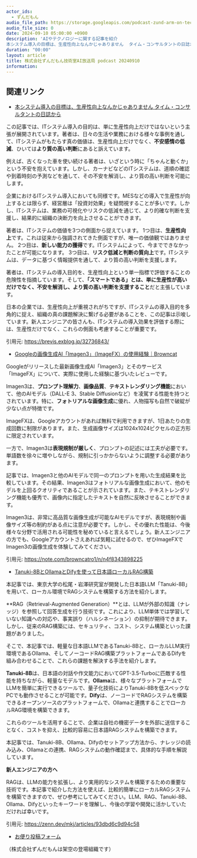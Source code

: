 ```yaml
---
actor_ids:
  - ずんだもん
audio_file_path: https://storage.googleapis.com/podcast-zund-arm-on-tech/audio/株式会社ずんだもん技術室AI放送局_podcast_20240910.mp3
audio_file_size: 0
date: 2024-09-10 05:00:00 +0900
description: 'AIやテクノロジーに関する記事を紹介  
本システム導入の目標は、生産性向上なんかじゃありません  タイム・コンサルタントの日誌から、Googleの画像生成AI「Imagen3」（ImageFX）の使用経験｜Browncat、Tanuki-8BとOllamaとDifyを使って日本語ローカルRAG構築'
duration: "00:00"
layout: article
title: 株式会社ずんだもん技術室AI放送局 podcast 20240910
information: 
---
```


## 関連リンク


- [本システム導入の目標は、生産性向上なんかじゃありません  タイム・コンサルタントの日誌から](https://brevis.exblog.jp/32736843/)  


この記事では、ITシステム導入の目的は、単に生産性向上だけではないという主張が展開されています。著者は、日々の生活や業務における様々な事例を通して、ITシステムがもたらす真の価値は、生産性向上だけでなく、**不安感情の低減**、ひいては**より質の高い判断**にあると訴えています。

例えば、古くなった車を使い続ける著者は、いざという時に「ちゃんと動くか」という不安を抱えています。しかし、カーナビなどのITシステムは、道順の確認や到着時刻の予測などを通して、その不安を解消し、より質の高い判断を可能にします。

企業におけるITシステム導入においても同様です。MESなどの導入で生産性が向上するとは限らず、経営層は「投資対効果」を疑問視することが多いです。しかし、ITシステムは、業務の可視化やリスクの低減を通じて、より的確な判断を支援し、結果的に組織の決断力を向上させることができます。

著者は、ITシステムの価値を3つの側面から捉えています。
1つ目は、**生産性向上**です。これは従来から強調されてきた側面ですが、唯一の価値観ではありません。
2つ目は、**新しい能力の獲得**です。ITシステムによって、今までできなかったことが可能になります。
3つ目は、**リスク低減と判断の質向上**です。ITシステムは、データに基づく情報提供を通して、より質の高い判断を支援します。

著者は、ITシステムの導入目的を、生産性向上という単一指標で評価することの危険性を指摘しています。そして、**「スマートである」とは、単に生産性が高いだけでなく、不安を解消し、より質の高い判断を支援すること**だと主張しています。

日本の企業では、生産性向上が重視されがちですが、ITシステムの導入目的を多角的に捉え、組織の真の課題解決に繋げる必要があることを、この記事は示唆しています。新人エンジニアの皆さんも、ITシステムの導入効果を評価する際には、生産性だけでなく、これらの側面も考慮することが重要です。 


引用元: https://brevis.exblog.jp/32736843/


- [Googleの画像生成AI「Imagen3」（ImageFX）の使用経験｜Browncat](https://note.com/browncatro1/n/n4f8343898225)  


Googleがリリースした最新画像生成AI「Imagen3」とそのサービス「ImageFX」について、実際に使用した経験に基づいたレビューです。

Imagen3は、**プロンプト理解力**、**画像品質**、**テキストレンダリング機能**において、他のAIモデル（DALL-E 3、Stable Diffusionなど）を凌駕する性能を持つとされています。特に、**フォトリアルな画像生成**に優れ、人物描写も自然で破綻が少ない点が特徴です。

ImageFXは、Googleアカウントがあれば無料で利用できますが、1日あたりの生成回数に制限があります。また、生成画像サイズは1024x1024ピクセルの正方形に限定されています。

一方で、Imagen3は**表現規制が厳しく**、プロンプトの記述には工夫が必要です。単語数を徐々に増やしながら、規制に引っかからないように調整する必要があります。

記事では、Imagen3と他のAIモデルで同一のプロンプトを用いた生成結果を比較しています。その結果、Imagen3はフォトリアルな画像生成において、他のモデルを上回るクオリティであることが示されています。また、テキストレンダリング機能も優秀で、画像内に指定したテキストを自然に反映させることができます。

Imagen3は、非常に高品質な画像生成が可能なAIモデルですが、表現規制や画像サイズ等の制約がある点に注意が必要です。しかし、その優れた性能は、今後様々な分野で活用される可能性を秘めていると言えるでしょう。新人エンジニアの方でも、Googleアカウントさえあれば気軽に試せるので、ぜひImageFXでImagen3の画像生成を体験してみてください。 


引用元: https://note.com/browncatro1/n/n4f8343898225


- [Tanuki-8BとOllamaとDifyを使って日本語ローカルRAG構築](https://zenn.dev/mkj/articles/93dbd6c9d94c58)  


本記事では、東京大学の松尾・岩澤研究室が開発した日本語LLM「Tanuki-8B」を用いて、ローカル環境でRAGシステムを構築する方法を紹介します。

**RAG（Retrieval-Augmented Generation）**とは、LLMが外部の知識（ナレッジ）を参照して回答生成を行う技術です。これにより、LLM単体では学習していない知識への対応や、事実誤り（ハルシネーション）の抑制が期待できます。しかし、従来のRAG構築には、セキュリティ、コスト、システム構築といった課題がありました。

そこで、本記事では、軽量な日本語LLMであるTanuki-8Bと、ローカルLLM実行環境であるOllama、そしてノーコードRAG構築プラットフォームであるDifyを組み合わせることで、これらの課題を解決する手法を紹介します。

**Tanuki-8B**は、日本語の対話や作文能力においてGPT-3.5-Turboに匹敵する性能を持ちながら、軽量なモデルです。**Ollama**は、様々なプラットフォームでLLMを簡単に実行できるツールで、量子化技術によりTanuki-8Bを低スペックなPCでも動作させることが可能です。**Dify**は、ノーコードでRAGシステムを構築できるオープンソースのプラットフォームで、Ollamaと連携することでローカルRAG環境を構築できます。

これらのツールを活用することで、企業は自社の機密データを外部に送信することなく、コストを抑え、比較的容易に日本語RAGシステムを構築できます。

本記事では、Tanuki-8B、Ollama、Difyのセットアップ方法から、ナレッジの読み込み、Ollamaとの連携、RAGシステムの動作確認まで、具体的な手順を解説しています。


**新人エンジニアの方へ**

RAGは、LLMの能力を拡張し、より実用的なシステムを構築するための重要な技術です。本記事で紹介した方法を使えば、比較的簡単にローカルRAGシステムを構築できますので、ぜひ参考にしてみてください。LLM、RAG、Tanuki-8B、Ollama、Difyといったキーワードを理解し、今後の学習や開発に活かしていただければ幸いです。 


引用元: https://zenn.dev/mkj/articles/93dbd6c9d94c58



- [お便り投稿フォーム](https://forms.gle/ffg4JTfqdiqK62qf9)

（株式会社ずんだもんは架空の登場組織です）
